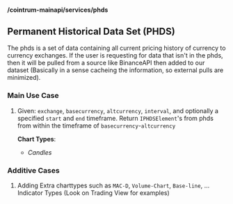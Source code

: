 #### /cointrum-mainapi/services/phds

## Permanent Historical Data Set (PHDS)

The phds is a set of data containing all current pricing history of currency to currency exchanges. If the user is requesting for data that isn't in the phds, then it will be pulled from a source like BinanceAPI then added to our dataset (Basically in a sense cacheing the information, so external pulls are minimized).

### Main Use Case

1. Given: `exchange`, `basecurrency`, `altcurrency`, `interval`, and optionally a specified `start` and `end` timeframe. Return `IPHDSElement`'s from phds from within the timeframe of `basecurrency`-`altcurrency`

   **Chart Types**:

   - _Candles_

### Additive Cases

1. Adding Extra charttypes such as `MAC-D`, `Volume-Chart`, `Base-line`, ... Indicator Types (Look on Trading View for examples)
